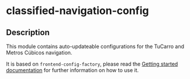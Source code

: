 # classified-navigation-config

## Description
This module contains auto-updateable configurations for the TuCarro and Metros Cúbicos navigation.

It is based on `frontend-config-factory`, please read the [Getting started documentation](https://furydocs.io/frontend-config-factory/guide/#/) for further information on how to use it.